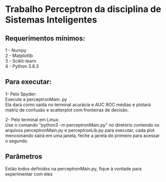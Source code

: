 # Trabalho Perceptron da disciplina de Sistemas Inteligentes

## Requerimentos mínimos:
1 - Numpy\
2 - Matplotlib\
3 - Scikit-learn\
4 - Python 3.8.3

## Para executar:
1- Pelo Spyder:\
Execute a perceptronMain. py\
Ela dará como saída no terminal acurácia e AUC ROC médias e plotará matriz de confusão e scatterplot com fronteiras de decisão.

2- Pelo terminal em Linux:\
Use o comando "python3 -m perceptronMain.py" no diretório contendo os arquivos perceptronMain.py e perceptronLib.py para executar, cada plot mencionando sairá em uma janela, feche a janela do primeiro para acessar o segundo.

## Parâmetros
Estão todos definidos na perceptronMain.py, fique à vontade para experimentar com eles
